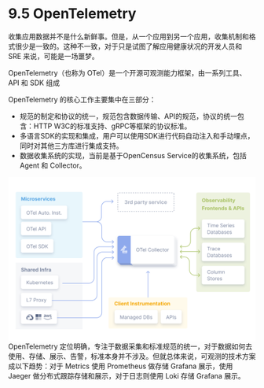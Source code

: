 # 9.5 OpenTelemetry

收集应用数据并不是什么新鲜事。但是，从一个应用到另一个应用，收集机制和格式很少是一致的。这种不一致，对于只是试图了解应用健康状况的开发人员和 SRE 来说，可能是一场噩梦。


OpenTelemetry（也称为 OTel）是一个开源可观测能力框架，由一系列工具、API 和 SDK 组成

OpenTelemetry 的核心工作主要集中在三部分：
- 规范的制定和协议的统一，规范包含数据传输、API的规范，协议的统一包含：HTTP W3C的标准支持、gRPC等框架的协议标准。
- 多语言SDK的实现和集成，用户可以使用SDK进行代码自动注入和手动埋点，同时对其他三方库进行集成支持。
- 数据收集系统的实现，当前是基于OpenCensus Service的收集系统，包括 Agent 和 Collector。


<div  align="center">
	<img src="../assets/otel-diagram.svg" width = "550"  align=center />
</div>
OpenTelemetry 定位明确，专注于数据采集和标准规范的统一，对于数据如何去使用、存储、展示、告警，标准本身并不涉及。但就总体来说，可观测的技术方案成以下趋势：对于 Metrics 使用 Prometheus 做存储 Grafana 展示，使用 Jaeger 做分布式跟踪存储和展示，对于日志则使用 Loki 存储 Grafana 展示。